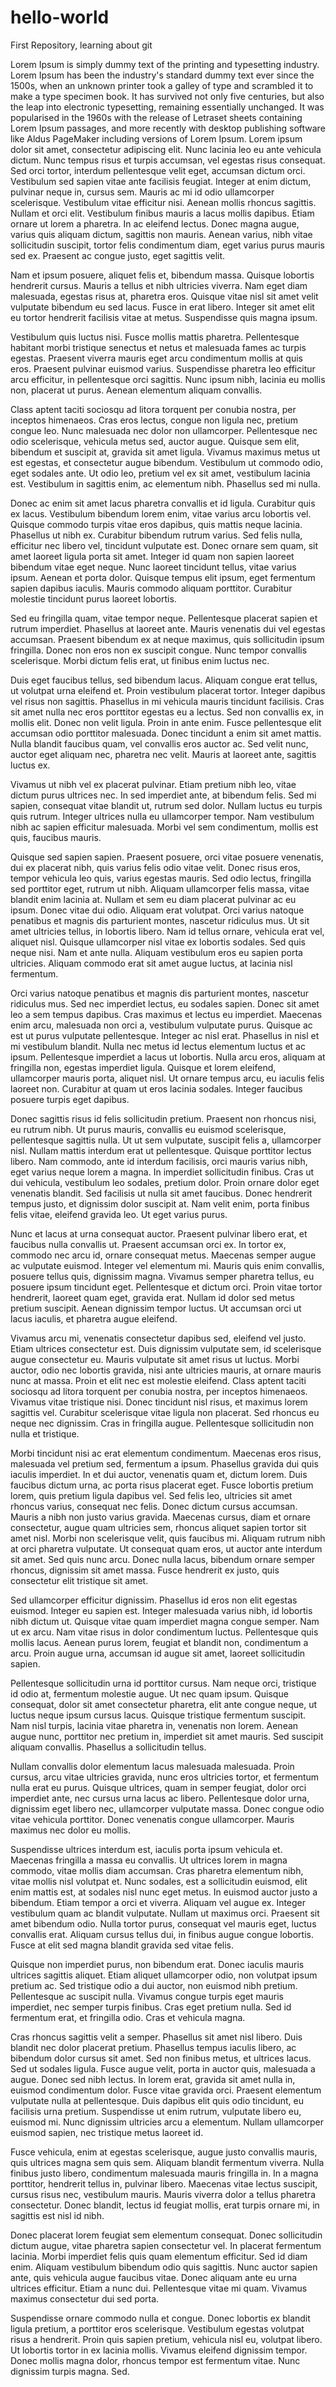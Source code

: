 # hello-world
First Repository, learning about git


Lorem Ipsum is simply dummy text of the printing and typesetting industry. Lorem Ipsum has been the industry's standard dummy text ever since the 1500s, when an unknown printer took a galley of type and scrambled it to make a type specimen book. It has survived not only five centuries, but also the leap into electronic typesetting, remaining essentially unchanged. It was popularised in the 1960s with the release of Letraset sheets containing Lorem Ipsum passages, and more recently with desktop publishing software like Aldus PageMaker including versions of Lorem Ipsum.
Lorem ipsum dolor sit amet, consectetur adipiscing elit. Nunc lacinia leo eu ante vehicula dictum. Nunc tempus risus et turpis accumsan, vel egestas risus consequat. Sed orci tortor, interdum pellentesque velit eget, accumsan dictum orci. Vestibulum sed sapien vitae ante facilisis feugiat. Integer at enim dictum, pulvinar neque in, cursus sem. Mauris ac mi id odio ullamcorper scelerisque. Vestibulum vitae efficitur nisi. Aenean mollis rhoncus sagittis. Nullam et orci elit. Vestibulum finibus mauris a lacus mollis dapibus. Etiam ornare ut lorem a pharetra. In ac eleifend lectus. Donec magna augue, varius quis aliquam dictum, sagittis non mauris. Aenean varius, nibh vitae sollicitudin suscipit, tortor felis condimentum diam, eget varius purus mauris sed ex. Praesent ac congue justo, eget sagittis velit.

Nam et ipsum posuere, aliquet felis et, bibendum massa. Quisque lobortis hendrerit cursus. Mauris a tellus et nibh ultricies viverra. Nam eget diam malesuada, egestas risus at, pharetra eros. Quisque vitae nisl sit amet velit vulputate bibendum eu sed lacus. Fusce in erat libero. Integer sit amet elit eu tortor hendrerit facilisis vitae at metus. Suspendisse quis magna ipsum.

Vestibulum quis luctus nisi. Fusce mollis mattis pharetra. Pellentesque habitant morbi tristique senectus et netus et malesuada fames ac turpis egestas. Praesent viverra mauris eget arcu condimentum mollis at quis eros. Praesent pulvinar euismod varius. Suspendisse pharetra leo efficitur arcu efficitur, in pellentesque orci sagittis. Nunc ipsum nibh, lacinia eu mollis non, placerat ut purus. Aenean elementum aliquam convallis.

Class aptent taciti sociosqu ad litora torquent per conubia nostra, per inceptos himenaeos. Cras eros lectus, congue non ligula nec, pretium congue leo. Nunc malesuada nec dolor non ullamcorper. Pellentesque nec odio scelerisque, vehicula metus sed, auctor augue. Quisque sem elit, bibendum et suscipit at, gravida sit amet ligula. Vivamus maximus metus ut est egestas, et consectetur augue bibendum. Vestibulum ut commodo odio, eget sodales ante. Ut odio leo, pretium vel ex sit amet, vestibulum lacinia est. Vestibulum in sagittis enim, ac elementum nibh. Phasellus sed mi nulla.

Donec ac enim sit amet lacus pharetra convallis et id ligula. Curabitur quis ex lacus. Vestibulum bibendum lorem enim, vitae varius arcu lobortis vel. Quisque commodo turpis vitae eros dapibus, quis mattis neque lacinia. Phasellus ut nibh ex. Curabitur bibendum rutrum varius. Sed felis nulla, efficitur nec libero vel, tincidunt vulputate est. Donec ornare sem quam, sit amet laoreet ligula porta sit amet. Integer id quam non sapien laoreet bibendum vitae eget neque. Nunc laoreet tincidunt tellus, vitae varius ipsum. Aenean et porta dolor. Quisque tempus elit ipsum, eget fermentum sapien dapibus iaculis. Mauris commodo aliquam porttitor. Curabitur molestie tincidunt purus laoreet lobortis.

Sed eu fringilla quam, vitae tempor neque. Pellentesque placerat sapien et rutrum imperdiet. Phasellus at laoreet ante. Mauris venenatis dui vel egestas accumsan. Praesent bibendum ex at neque maximus, quis sollicitudin ipsum fringilla. Donec non eros non ex suscipit congue. Nunc tempor convallis scelerisque. Morbi dictum felis erat, ut finibus enim luctus nec.

Duis eget faucibus tellus, sed bibendum lacus. Aliquam congue erat tellus, ut volutpat urna eleifend et. Proin vestibulum placerat tortor. Integer dapibus vel risus non sagittis. Phasellus in mi vehicula mauris tincidunt facilisis. Cras sit amet nulla nec eros porttitor egestas eu a lectus. Sed non convallis ex, in mollis elit. Donec non velit ligula. Proin in ante enim. Fusce pellentesque elit accumsan odio porttitor malesuada. Donec tincidunt a enim sit amet mattis. Nulla blandit faucibus quam, vel convallis eros auctor ac. Sed velit nunc, auctor eget aliquam nec, pharetra nec velit. Mauris at laoreet ante, sagittis luctus ex.

Vivamus ut nibh vel ex placerat pulvinar. Etiam pretium nibh leo, vitae dictum purus ultrices nec. In sed imperdiet ante, at bibendum felis. Sed mi sapien, consequat vitae blandit ut, rutrum sed dolor. Nullam luctus eu turpis quis rutrum. Integer ultrices nulla eu ullamcorper tempor. Nam vestibulum nibh ac sapien efficitur malesuada. Morbi vel sem condimentum, mollis est quis, faucibus mauris.

Quisque sed sapien sapien. Praesent posuere, orci vitae posuere venenatis, dui ex placerat nibh, quis varius felis odio vitae velit. Donec risus eros, tempor vehicula leo quis, varius egestas mauris. Sed odio lectus, fringilla sed porttitor eget, rutrum ut nibh. Aliquam ullamcorper felis massa, vitae blandit enim lacinia at. Nullam et sem eu diam placerat pulvinar ac eu ipsum. Donec vitae dui odio. Aliquam erat volutpat. Orci varius natoque penatibus et magnis dis parturient montes, nascetur ridiculus mus. Ut sit amet ultricies tellus, in lobortis libero. Nam id tellus ornare, vehicula erat vel, aliquet nisl. Quisque ullamcorper nisl vitae ex lobortis sodales. Sed quis neque nisi. Nam et ante nulla. Aliquam vestibulum eros eu sapien porta ultricies. Aliquam commodo erat sit amet augue luctus, at lacinia nisl fermentum.

Orci varius natoque penatibus et magnis dis parturient montes, nascetur ridiculus mus. Sed nec imperdiet lectus, eu sodales sapien. Donec sit amet leo a sem tempus dapibus. Cras maximus et lectus eu imperdiet. Maecenas enim arcu, malesuada non orci a, vestibulum vulputate purus. Quisque ac est ut purus vulputate pellentesque. Integer ac nisl erat. Phasellus in nisl et mi vestibulum blandit. Nulla nec metus id lectus elementum luctus et ac ipsum. Pellentesque imperdiet a lacus ut lobortis. Nulla arcu eros, aliquam at fringilla non, egestas imperdiet ligula. Quisque et lorem eleifend, ullamcorper mauris porta, aliquet nisl. Ut ornare tempus arcu, eu iaculis felis laoreet non. Curabitur at quam ut eros lacinia sodales. Integer faucibus posuere turpis eget dapibus.

Donec sagittis risus id felis sollicitudin pretium. Praesent non rhoncus nisi, eu rutrum nibh. Ut purus mauris, convallis eu euismod scelerisque, pellentesque sagittis nulla. Ut ut sem vulputate, suscipit felis a, ullamcorper nisl. Nullam mattis interdum erat ut pellentesque. Quisque porttitor lectus libero. Nam commodo, ante id interdum facilisis, orci mauris varius nibh, eget varius neque lorem a magna. In imperdiet sollicitudin finibus. Cras ut dui vehicula, vestibulum leo sodales, pretium dolor. Proin ornare dolor eget venenatis blandit. Sed facilisis ut nulla sit amet faucibus. Donec hendrerit tempus justo, et dignissim dolor suscipit at. Nam velit enim, porta finibus felis vitae, eleifend gravida leo. Ut eget varius purus.

Nunc et lacus at urna consequat auctor. Praesent pulvinar libero erat, et faucibus nulla convallis ut. Praesent accumsan orci ex. In tortor ex, commodo nec arcu id, ornare consequat metus. Maecenas semper augue ac vulputate euismod. Integer vel elementum mi. Mauris quis enim convallis, posuere tellus quis, dignissim magna. Vivamus semper pharetra tellus, eu posuere ipsum tincidunt eget. Pellentesque et dictum orci. Proin vitae tortor hendrerit, laoreet quam eget, gravida erat. Nullam id dolor sed metus pretium suscipit. Aenean dignissim tempor luctus. Ut accumsan orci ut lacus iaculis, et pharetra augue eleifend.

Vivamus arcu mi, venenatis consectetur dapibus sed, eleifend vel justo. Etiam ultrices consectetur est. Duis dignissim vulputate sem, id scelerisque augue consectetur eu. Mauris vulputate sit amet risus ut luctus. Morbi auctor, odio nec lobortis gravida, nisi ante ultricies mauris, at ornare mauris nunc at massa. Proin et elit nec est molestie eleifend. Class aptent taciti sociosqu ad litora torquent per conubia nostra, per inceptos himenaeos. Vivamus vitae tristique nisi. Donec tincidunt nisl risus, et maximus lorem sagittis vel. Curabitur scelerisque vitae ligula non placerat. Sed rhoncus eu neque nec dignissim. Cras in fringilla augue. Pellentesque sollicitudin non nulla et tristique.

Morbi tincidunt nisi ac erat elementum condimentum. Maecenas eros risus, malesuada vel pretium sed, fermentum a ipsum. Phasellus gravida dui quis iaculis imperdiet. In et dui auctor, venenatis quam et, dictum lorem. Duis faucibus dictum urna, ac porta risus placerat eget. Fusce lobortis pretium lorem, quis pretium ligula dapibus vel. Sed felis leo, ultricies sit amet rhoncus varius, consequat nec felis. Donec dictum cursus accumsan. Mauris a nibh non justo varius gravida. Maecenas cursus, diam et ornare consectetur, augue quam ultricies sem, rhoncus aliquet sapien tortor sit amet nisl. Morbi non scelerisque velit, quis faucibus mi. Aliquam rutrum nibh at orci pharetra vulputate. Ut consequat quam eros, ut auctor ante interdum sit amet. Sed quis nunc arcu. Donec nulla lacus, bibendum ornare semper rhoncus, dignissim sit amet massa. Fusce hendrerit ex justo, quis consectetur elit tristique sit amet.

Sed ullamcorper efficitur dignissim. Phasellus id eros non elit egestas euismod. Integer eu sapien est. Integer malesuada varius nibh, id lobortis nibh dictum ut. Quisque vitae quam imperdiet magna congue semper. Nam ut ex arcu. Nam vitae risus in dolor condimentum luctus. Pellentesque quis mollis lacus. Aenean purus lorem, feugiat et blandit non, condimentum a arcu. Proin augue urna, accumsan id augue sit amet, laoreet sollicitudin sapien.

Pellentesque sollicitudin urna id porttitor cursus. Nam neque orci, tristique id odio at, fermentum molestie augue. Ut nec quam ipsum. Quisque consequat, dolor sit amet consectetur pharetra, elit ante congue neque, ut luctus neque ipsum cursus lacus. Quisque tristique fermentum suscipit. Nam nisl turpis, lacinia vitae pharetra in, venenatis non lorem. Aenean augue nunc, porttitor nec pretium in, imperdiet sit amet mauris. Sed suscipit aliquam convallis. Phasellus a sollicitudin tellus.

Nullam convallis dolor elementum lacus malesuada malesuada. Proin cursus, arcu vitae ultricies gravida, nunc eros ultricies tortor, et fermentum nulla erat eu purus. Quisque ultrices, quam in semper feugiat, dolor orci imperdiet ante, nec cursus urna lacus ac libero. Pellentesque dolor urna, dignissim eget libero nec, ullamcorper vulputate massa. Donec congue odio vitae vehicula porttitor. Donec venenatis congue ullamcorper. Mauris maximus nec dolor eu mollis.

Suspendisse ultrices interdum est, iaculis porta ipsum vehicula et. Maecenas fringilla a massa eu convallis. Ut ultrices lorem in magna commodo, vitae mollis diam accumsan. Cras pharetra elementum nibh, vitae mollis nisl volutpat et. Nunc sodales, est a sollicitudin euismod, elit enim mattis est, at sodales nisl nunc eget metus. In euismod auctor justo a bibendum. Etiam tempor a orci et viverra. Aliquam vel augue ex. Integer vestibulum quam ac blandit vulputate. Nullam ut maximus orci. Praesent sit amet bibendum odio. Nulla tortor purus, consequat vel mauris eget, luctus convallis erat. Aliquam cursus tellus dui, in finibus augue congue lobortis. Fusce at elit sed magna blandit gravida sed vitae felis.

Quisque non imperdiet purus, non bibendum erat. Donec iaculis mauris ultrices sagittis aliquet. Etiam aliquet ullamcorper odio, non volutpat ipsum pretium ac. Sed tristique odio a dui auctor, non euismod nibh pretium. Pellentesque ac suscipit nulla. Vivamus congue turpis eget mauris imperdiet, nec semper turpis finibus. Cras eget pretium nulla. Sed id fermentum erat, et fringilla odio. Cras et vehicula magna.

Cras rhoncus sagittis velit a semper. Phasellus sit amet nisl libero. Duis blandit nec dolor placerat pretium. Phasellus tempus iaculis libero, ac bibendum dolor cursus sit amet. Sed non finibus metus, et ultrices lacus. Sed ut sodales ligula. Fusce augue velit, porta in auctor quis, malesuada a augue. Donec sed nibh lectus. In lorem erat, gravida sit amet nulla in, euismod condimentum dolor. Fusce vitae gravida orci. Praesent elementum vulputate nulla at pellentesque. Duis dapibus elit quis odio tincidunt, eu facilisis urna pretium. Suspendisse ut enim rutrum, vulputate libero eu, euismod mi. Nunc dignissim ultricies arcu a elementum. Nullam ullamcorper euismod sapien, nec tristique metus laoreet id.

Fusce vehicula, enim at egestas scelerisque, augue justo convallis mauris, quis ultrices magna sem quis sem. Aliquam blandit fermentum viverra. Nulla finibus justo libero, condimentum malesuada mauris fringilla in. In a magna porttitor, hendrerit tellus in, pulvinar libero. Maecenas vitae lectus suscipit, cursus risus nec, vestibulum mauris. Mauris viverra dolor a tellus pharetra consectetur. Donec blandit, lectus id feugiat mollis, erat turpis ornare mi, in sagittis est nisl id nibh.

Donec placerat lorem feugiat sem elementum consequat. Donec sollicitudin dictum augue, vitae pharetra sapien consectetur vel. In placerat fermentum lacinia. Morbi imperdiet felis quis quam elementum efficitur. Sed id diam enim. Aliquam vestibulum bibendum odio quis sagittis. Nunc auctor sapien ante, quis vehicula augue faucibus vitae. Donec aliquam ante eu urna ultrices efficitur. Etiam a nunc dui. Pellentesque vitae mi quam. Vivamus maximus consectetur dui sed porta.

Suspendisse ornare commodo nulla et congue. Donec lobortis ex blandit ligula pretium, a porttitor eros scelerisque. Vestibulum egestas volutpat risus a hendrerit. Proin quis sapien pretium, vehicula nisl eu, volutpat libero. Ut lobortis tortor in ex lacinia mollis. Vivamus eleifend dignissim tempor. Donec mollis magna dolor, rhoncus tempor est fermentum vitae. Nunc dignissim turpis magna. Sed.
